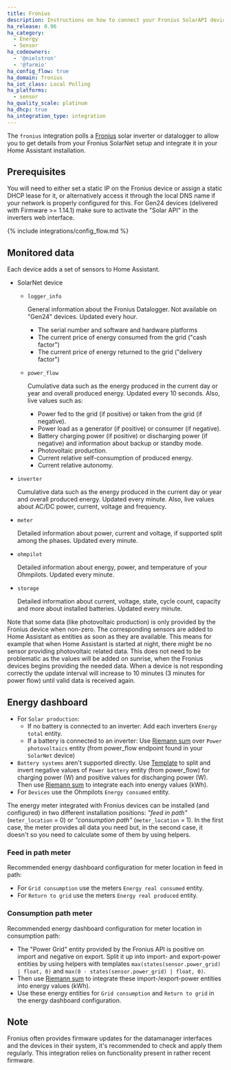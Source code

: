```yaml
---
title: Fronius
description: Instructions on how to connect your Fronius SolarAPI devices to Home Assistant.
ha_release: 0.96
ha_category:
  - Energy
  - Sensor
ha_codeowners:
  - '@nielstron'
  - '@farmio'
ha_config_flow: true
ha_domain: fronius
ha_iot_class: Local Polling
ha_platforms:
  - sensor
ha_quality_scale: platinum
ha_dhcp: true
ha_integration_type: integration
---
```


The `fronius` integration polls a [Fronius](https://www.fronius.com/) solar inverter or datalogger to allow you to get details from your Fronius SolarNet setup and integrate it in your Home Assistant installation.

## Prerequisites

You will need to either set a static IP on the Fronius device or assign a static DHCP lease for it, or alternatively access it through the local DNS name if your network is properly configured for this.
For Gen24 devices (delivered with Firmware >= 1.14.1) make sure to activate the "Solar API" in the inverters web interface.

{% include integrations/config_flow.md %}

## Monitored data

Each device adds a set of sensors to Home Assistant.

- SolarNet device
  
  - `logger_info`

    General information about the Fronius Datalogger. Not available on "Gen24" devices. Updated every hour.

    - The serial number and software and hardware platforms
    - The current price of energy consumed from the grid ("cash factor")
    - The current price of energy returned to the grid ("delivery factor")

  - `power_flow`

    Cumulative data such as the energy produced in the current day or year and overall produced energy. Updated every 10 seconds.
    Also, live values such as:

    - Power fed to the grid (if positive) or taken from the grid (if negative).
    - Power load as a generator (if positive) or consumer (if negative).
    - Battery charging power (if positive) or discharging power (if negative) and information about backup or standby mode.
    - Photovoltaic production.
    - Current relative self-consumption of produced energy.
    - Current relative autonomy.

- `inverter`

  Cumulative data such as the energy produced in the current day or year and overall produced energy. Updated every minute.
  Also, live values about AC/DC power, current, voltage and frequency.

- `meter`

  Detailed information about power, current and voltage, if supported split among the phases. Updated every minute.

- `ohmpilot`

  Detailed information about energy, power, and temperature of your Ohmpilots. Updated every minute.

- `storage`

  Detailed information about current, voltage, state, cycle count, capacity and more about installed batteries. Updated every minute.

Note that some data (like photovoltaic production) is only provided by the Fronius device when non-zero.
The corresponding sensors are added to Home Assistant as entities as soon as they are available.
This means for example that when Home Assistant is started at night, there might be no sensor providing photovoltaic related data.
This does not need to be problematic as the values will be added on sunrise, when the Fronius devices begins providing the needed data.
When a device is not responding correctly the update interval will increase to 10 minutes (3 minutes for power flow) until valid data is received again.

## Energy dashboard

- For `Solar production`: 
  - If no battery is connected to an inverter: Add each inverters `Energy total` entity.
  - If a battery is connected to an inverter: Use [Riemann sum](/integrations/integration/) over `Power photovoltaics` entity (from power_flow endpoint found in your `SolarNet` device)
- `Battery systems` aren't supported directly. Use [Template](/integrations/template) to split and invert negative values of `Power battery` entity (from power_flow) for charging power (W) and positive values for discharging power (W). Then use [Riemann sum](/integrations/integration/) to integrate each into energy values (kWh).
- For `Devices` use the Ohmpilots `Energy consumed` entity.

The energy meter integrated with Fronius devices can be installed (and configured) in two different installation positions: _"feed in path"_ (`meter_location` = 0) or _"consumption path"_ (`meter_location` = 1). In the first case, the meter provides all data you need but, in the second case, it doesn't so you need to calculate some of them by using helpers.

### Feed in path meter

Recommended energy dashboard configuration for meter location in feed in path:

- For `Grid consumption` use the meters `Energy real consumed` entity.
- For `Return to grid` use the meters `Energy real produced` entity.

### Consumption path meter

Recommended energy dashboard configuration for meter location in consumption path:

- The "Power Grid" entity provided by the Fronius API is positive on import and negative on export. Split it up into import- and export-power entities by using helpers with templates `max(states(sensor.power_grid) | float, 0)` and `max(0 - states(sensor.power_grid) | float, 0)`.
- Then use [Riemann sum](/integrations/integration/) to integrate these import-/export-power entities into energy values (kWh).
- Use these energy entities for `Grid consumption` and `Return to grid` in the energy dashboard configuration.

## Note

Fronius often provides firmware updates for the datamanager interfaces and the devices in their system, it's recommended to check and apply them regularly. This integration relies on functionality present in rather recent firmware.

